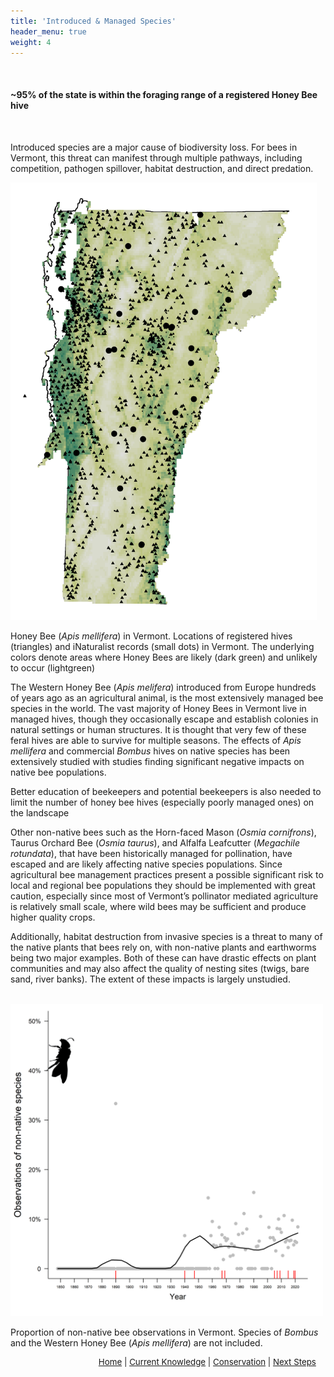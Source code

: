 ```yaml
---
title: 'Introduced & Managed Species'
header_menu: true
weight: 4
---
```

<br>
<div class="lead">
<h4> 
~95% of the state is within the foraging range of a registered Honey Bee hive
</h4>
</div>
<br>

Introduced species are a major cause of biodiversity loss. For bees in Vermont, this threat can manifest through multiple pathways, including competition, pathogen spillover, habitat destruction, and direct predation. 

<div class = "row">
<div class="doubleColumn">
<div><img src="images/Apis_mellifera_VT_hives.png" alt="Apis_mellifera_SDM_hives_VT" style="height:700px; width:490px;">
<p class="caption">Honey Bee (<i>Apis mellifera</i>) in Vermont. Locations of registered hives (triangles) and iNaturalist records (small dots) in Vermont. The underlying colors denote areas where Honey Bees are likely (dark green) and unlikely to occur (lightgreen)</p>
</div>
<div>

<div>
The Western Honey Bee (<i>Apis melifera</i>) introduced from Europe hundreds of years ago as an agricultural animal, is the most extensively managed bee species in the world. The vast majority of Honey Bees in Vermont live in managed hives, though they occasionally escape and establish colonies in natural settings or human structures. It is thought that very few of these feral hives are able to survive for multiple seasons. The effects of <i>Apis mellifera</i> and commercial <i>Bombus</i> hives on native species has been extensively studied with studies finding significant negative impacts on native bee populations. 

Better education of beekeepers and potential beekeepers is also needed to limit the number of honey bee hives  (especially poorly managed ones) on the landscape
</div>
</div>
</div>

<div class = "row">
<div class = "doubleColumn">
<div>
Other non-native bees such as the Horn-faced Mason (<i>Osmia cornifrons</i>), Taurus Orchard Bee (<i>Osmia taurus</i>), and Alfalfa Leafcutter (<i>Megachile rotundata</i>), that have been historically managed for pollination, have escaped and are likely affecting native species populations. Since agricultural bee management practices present a possible significant risk to local and regional bee populations they should be implemented with great caution, especially since most of Vermont’s pollinator mediated agriculture is relatively small scale, where wild bees may be sufficient and produce higher quality crops. 

Additionally, habitat destruction from invasive species is a threat to many of the native plants that bees rely on, with non-native plants and earthworms being two major examples. Both of these can have drastic effects on plant communities and may also affect the quality of nesting sites (twigs, bare sand, river banks). The extent of these impacts is largely unstudied. 
</div>
<div>
<br>
<img alt="Non-native_bee_obs_VT" src="images/PropIntroducedObservations_noBombus_noApis.png" style="width: 500px; height: 500px;">
<p class="caption">Proportion of non-native bee observations in Vermont. Species of <i>Bombus</i> and the Western Honey Bee (<i>Apis mellifera</i>) are not included.</p>
</div>
</div>
</div>

<p style="font-size: 10pt; text-align: right; margin-right: 3%"><a href="https://vtecostudies.github.io/SoBees_LandingPage/">Home</a> | <a href="https://vtecostudies.github.io/SoBees_Current_Knowledge/">Current Knowledge</a> | <a href="https://vtecostudies.github.io/SoBees_Conservation/">Conservation</a> | <a href="https://vtecostudies.github.io/SoBees_Next_Steps/">Next Steps</a></p>